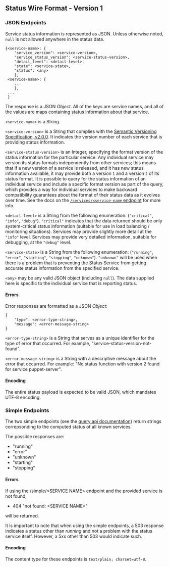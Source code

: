 ## Status Wire Format - Version 1

### JSON Endpoints

Service status information is represented as JSON.  Unless otherwise noted, `null`
is not allowed anywhere in the status data.

    {<service-name>: {
        "service_version": <service-version>,
        "service_status_version": <service-status-version>,
        "detail_level": <detail-level>,
        "state": <service-state>,
        "status": <any>
        },
     <service-name>: {
        ...
        },
     ...
     }

The response is a JSON _Object_.  All of the keys are service names, and all of the
values are maps containing status information about that service.

`<service-name>` is a String.

`<service-version>` is a String that complies with the
[Semantic Versioning Specification, v2.0.0](http://semver.org/spec/v2.0.0.html).
It indicates the version number of each service that is providing status information.

`<service-status-version>` is an Integer, specifying the format version of the status
 information for the particular service.  Any individual service may version its
 status formats independently from other services; this means that if a new version
 of a service is released, and it has new status information available, it may
 provide both a version `1` and a version `2` of its status format.  It is possible to
 query for the status information of an individual service and include a specific
 format version as part of the query, which provides a way for individual services to
 make backward compatibility guarantees about the format of their status data as it
 evolves over time.  See the docs on the
 [`/services/<service-name` endpoint](./query-api.md#get-statusv1servicesservice-name)
 for more info.

`<detail-level>` is a String from the following enumeration: (`"critical"`, `"info"`,
 `"debug"`).  `"critical"` indicates that the data returned should be only system-critical
 status information (suitable for use in load balancing / monitoring situations).
 Services may provide slightly more detail at the `"info"` level.  Services may
 provide very detailed information, suitable for debugging, at the `"debug"` level.

`<service-state>` is a String from the following enumeration: (`"running"`, `"error"`,
`"starting"`, `"stopping"`, `"unknown"`).  `"unknown"` will be used when there
is a problem that is preventing the Status Service from getting accurate status
information from the specified service.

`<any>` may be any valid JSON object (including `null`).  The data supplied here
 is specific to the individual service that is reporting status.

#### Errors

Error responses are formatted as a JSON _Object_:

    {
        "type": <error-type-string>,
        "message": <error-message-string>
    }

`<error-type-string>` is a String that serves as a unique identifier for the type
of error that occurred.  For example, "service-status-version-not-found".

`<error-message-string>` is a String with a descriptive message about the error
that occurred.  For example: "No status function with version 2 found for service puppet-server".

#### Encoding

The entire status payload is expected to be valid JSON, which mandates UTF-8
encoding.

### Simple Endpoints

The two simple endpoints (see the [query api documentation](./query-api.md))
return strings correpsonding to the computed status of all known services.

The possible responses are:

* "running"
* "error"
* "unknown"
* "starting"
* "stopping"

#### Errors

If using the /simple/\<SERVICE NAME\> endpoint and the provided service is not
found,

* 404 "not found: \<SERVICE NAME\>"

will be returned.

It is important to note that when using the simple endpoints, a 503 response
indicates a status other than _running_ and not a problem with the status
service itself. However, a 5xx other than 503 would indicate such.

#### Encoding

The content type for these endpoints is `text/plain; charset=utf-8`.
